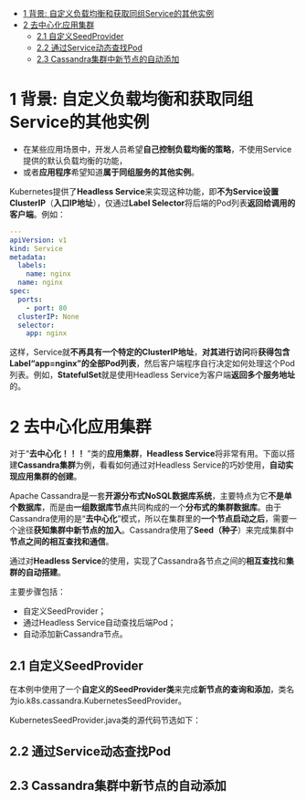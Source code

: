 
<!-- @import "[TOC]" {cmd="toc" depthFrom=1 depthTo=6 orderedList=false} -->

<!-- code_chunk_output -->

- [1 背景: 自定义负载均衡和获取同组Service的其他实例](#1-背景-自定义负载均衡和获取同组service的其他实例)
- [2 去中心化应用集群](#2-去中心化应用集群)
  - [2.1 自定义SeedProvider](#21-自定义seedprovider)
  - [2.2 通过Service动态查找Pod](#22-通过service动态查找pod)
  - [2.3 Cassandra集群中新节点的自动添加](#23-cassandra集群中新节点的自动添加)

<!-- /code_chunk_output -->

# 1 背景: 自定义负载均衡和获取同组Service的其他实例

- 在某些应用场景中，开发人员希望**自己控制负载均衡的策略**，不使用Service提供的默认负载均衡的功能，
- 或者**应用程序**希望知道**属于同组服务的其他实例**。

Kubernetes提供了**Headless Service**来实现这种功能，即**不为Service设置ClusterIP**（**入口IP地址**），仅通过**Label Selector**将后端的Pod列表**返回给调用的客户端**。例如：

```yaml
---
apiVersion: v1
kind: Service
metadata:
  labels:
    name: nginx
  name: nginx
spec:
  ports:
    - port: 80
  clusterIP: None
  selector:
    app: nginx
```

这样，Service就**不再具有一个特定的ClusterIP地址**，**对其进行访问**将**获得包含Label“app=nginx”的全部Pod列表**，然后客户端程序自行决定如何处理这个Pod列表。例如，**StatefulSet**就是使用Headless Service为客户端**返回多个服务地址**的。

# 2 去中心化应用集群

对于“**去中心化！！！** ”类的**应用集群**，**Headless Service**将非常有用。下面以搭建**Cassandra集群**为例，看看如何通过对Headless Service的巧妙使用，**自动实现应用集群的创建**。

Apache Cassandra是一套**开源分布式NoSQL数据库系统**，主要特点为它**不是单个数据库**，而是由**一组数据库节点**共同构成的一个**分布式的集群数据库**。由于Cassandra使用的是“**去中心化**”模式，所以在集群里的**一个节点启动之后**，需要一个途径**获知集群中新节点的加入**。Cassandra使用了**Seed（种子**）来完成集群中**节点之间的相互查找和通信**。

通过对**Headless Service**的使用，实现了Cassandra各节点之间的**相互查找**和**集群的自动搭建**。

主要步骤包括：

- 自定义SeedProvider；
- 通过Headless Service自动查找后端Pod；
- 自动添加新Cassandra节点。

## 2.1 自定义SeedProvider

在本例中使用了一个**自定义的SeedProvider类**来完成**新节点的查询和添加**，类名为io.k8s.cassandra.KubernetesSeedProvider。

KubernetesSeedProvider.java类的源代码节选如下：

## 2.2 通过Service动态查找Pod

## 2.3 Cassandra集群中新节点的自动添加

